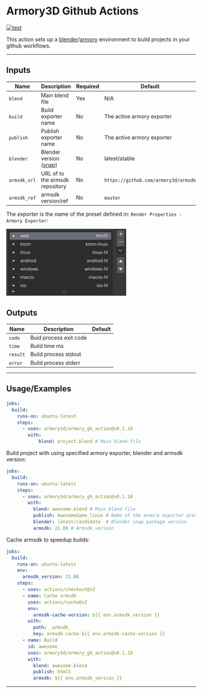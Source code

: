 Armory3D Github Actions
=======================

[![test](https://github.com/armory3d/armory_gh_actions/actions/workflows/test.yml/badge.svg)](https://github.com/armory3d/armory_gh_actions/actions/workflows/test.yml)

This action sets up a [blender](https://www.blender.org/)/[armory](https://github.com/armory3d/armory) environment to build projects in your github workflows.

---

## Inputs

| Name | Description | Required | Default |
| - | - | - | - |
| `blend` | Main blend file | Yes | N/A |
| `build` | Build exporter name | No | The active armory exporter |
| `publish` | Publish exporter name | No | The active armory exporter |
| `blender` | Blender version ([snap](https://snapcraft.io/blender)) | No | latest/stable |
| `armsdk_url` | URL of to the armsdk repository | No | `https://github.com/armory3d/armsdk`
| `armsdk_ref` | armsdk version/ref | No | `master`

The *exporter* is the name of the preset defined in: `Render Properties - Armory Exporter`:

![](exporter-presets.png)

## Outputs

| Name | Description | Default |
| - | - | - |
| `code` | Buid process exit code | |
| `time` | Build time ms | |
| `result` | Build process stdout |  |
| `error` | Build process stderr |  |

---

## Usage/Examples

```yaml
jobs:
  build:
    runs-on: ubuntu-latest
    steps:
      - uses: armory3d/armory_gh_action@v0.1.10
        with:
            blend: project.blend # Main blend file            
```

Build project with using specified armory exporter, blender and armsdk version:

```yaml
jobs:
  build:
    runs-on: ubuntu-latest
    steps:
      - uses: armory3d/armory_gh_action@v0.1.10
        with:
          blend: awesome.blend # Main blend file
          publish: AwesomeGame_linux # Name of the armory exporter preset
          blender: latest/candidate  # Blender snap package version
          armsdk: 21.08 # Armsdk version
```

Cache armsdk to speedup builds:

```yaml
jobs:
  build:
    runs-on: ubuntu-latest
    env:
      armsdk_version: 21.08
    steps:
      - uses: actions/checkout@v2
      - name: Cache armsdk
        uses: actions/cache@v2
        env:
          armsdk-cache-version: ${{ env.armsdk_version }}
        with:
          path: _armsdk_
          key: armsdk-cache-${{ env.armsdk-cache-version }}
      - name: Build
        id: awesome
        uses: armory3d/armory_gh_action@v0.1.10
        with:
          blend: awesome.blend
          publish: html5
          armsdk: ${{ env.armsdk_version }}
```

---
